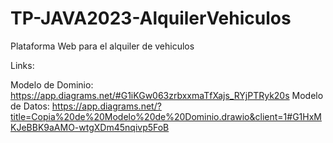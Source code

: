# TP-JAVA2023-AlquilerVehiculos
Plataforma Web para el alquiler de vehiculos

Links:

Modelo de Dominio: https://app.diagrams.net/#G1iKGw063zrbxxmaTfXajs_RYjPTRyk20s
Modelo de Datos: https://app.diagrams.net/?title=Copia%20de%20Modelo%20de%20Dominio.drawio&client=1#G1HxMKJeBBK9aAMO-wtgXDm45nqivp5FoB
